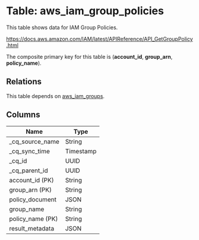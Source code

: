 # Table: aws_iam_group_policies

This table shows data for IAM Group Policies.

https://docs.aws.amazon.com/IAM/latest/APIReference/API_GetGroupPolicy.html

The composite primary key for this table is (**account_id**, **group_arn**, **policy_name**).

## Relations

This table depends on [aws_iam_groups](aws_iam_groups).

## Columns

| Name          | Type          |
| ------------- | ------------- |
|_cq_source_name|String|
|_cq_sync_time|Timestamp|
|_cq_id|UUID|
|_cq_parent_id|UUID|
|account_id (PK)|String|
|group_arn (PK)|String|
|policy_document|JSON|
|group_name|String|
|policy_name (PK)|String|
|result_metadata|JSON|